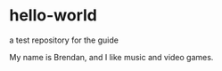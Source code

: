 # hello-world
a test repository for the guide

My name is Brendan, and I like music and video games.
